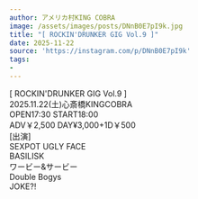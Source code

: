 ```yaml
---
author: アメリカ村KING COBRA
image: /assets/images/posts/DNnB0E7pI9k.jpg
title: "[ ROCKIN'DRUNKER GIG Vol.9 ]"
date: 2025-11-22
source: 'https://instagram.com/p/DNnB0E7pI9k'
tags:
- 
---
```

[ ROCKIN'DRUNKER GIG Vol.9 ]<br>
2025.11.22(土)心斎橋KINGCOBRA<br>
OPEN17:30 START18:00<br>
ADV￥2,500 DAY¥3,000+1D￥500<br>
[出演]<br>
SEXPOT UGLY FACE<br>
BASILISK<br>
ワービー&サービー<br>
Double Bogys<br>
JOKE?!